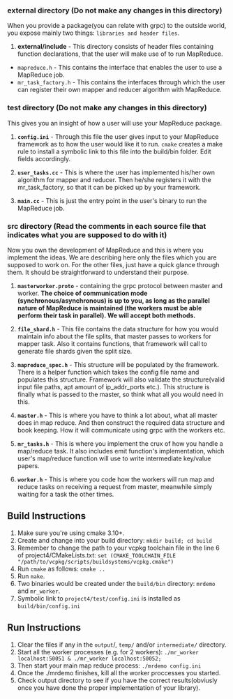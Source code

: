 ### external directory (Do not make any changes in this directory)
When you provide a package(you can relate with grpc) to the outside world, you expose mainly two things: `libraries and header files`.

1. **external/include** - This directory consists of header files containing function declarations, that the user will make use of to run MapReduce.
  - `mapreduce.h` - This contains the interface that enables the user to use a MapReduce job.
  - `mr_task_factory.h` - This contains the interfaces through which the user can register their own mapper and reducer algorithm with MapReduce.

### test directory (Do not make any changes in this directory)
This gives you an insight of how a user will use your MapReduce package.

1. **`config.ini`** - Through this file the user gives input to your MapReduce framework as to how the user would like it to run. `cmake` creates a make rule to install a symbolic link to this file into the build/bin folder. Edit fields accordingly.

2. **`user_tasks.cc`** - This is where the user has implemented his/her own algorithm for mapper and reducer. Then he/she registers it with the mr_task_factory, so that it can be picked up by your framework.

3. **`main.cc`** - This is just the entry point in the user's binary to run the MapReduce job.

### src directory (Read the comments in each source file that indicates what you are supposed to do with it)
Now you own the development of MapReduce and this is where you implement the ideas.
We are describing here only the files which you are supposed to work on. For the other files, just have a quick glance through them. It should be straightforward to understand their purpose.

1. **`masterworker.proto`** - containing the grpc protocol between master and worker. **The choice of communication mode (synchronous/asynchronous) is up to you, as long as the parallel nature of MapReduce is maintained (the workers must be able perform their task in parallel). We will accept both methods.**

2. **`file_shard.h`** - This file contains the data structure for how you would maintain info about the file splits, that master passes to workers for mapper task. Also it contains functions, that framework will call to generate file shards given the split size.

3. **`mapreduce_spec.h`** - This structure will be populated by the framework. There is a helper function which takes the config file name and populates this structure. Framework will also validate the structure(valid input file paths, apt amount of ip_addr_ports etc.). This structure is finally what is passed to the master, so think what all you would need in this.

4. **`master.h`** - This is where you have to think a lot about, what all master does in map reduce. And then construct the required data structure and book keeping. How it will communicate using grpc with the workers etc.

5. **`mr_tasks.h`** - This is where you implement the crux of how you handle a map/reduce task. It also includes emit function's implementation, which user's map/reduce function will use to write intermediate key/value papers.

6. **`worker.h`** - This is where you code how the workers will run map and reduce tasks on receiving a request from master, meanwhile simply waiting for a task the other times.

## Build Instructions
  1. Make sure you're using cmake 3.10+.
  2. Create and change into your build directory: `mkdir build; cd build`
  3. Remember to change the path to your vcpkg toolchain file in the line 6 of project4/CMakeLists.txt: `set (CMAKE_TOOLCHAIN_FILE "/path/to/vcpkg/scripts/buildsystems/vcpkg.cmake")`
  3. Run `cmake` as follows:   `cmake ..`
  4. Run `make`. 
  6. Two binaries would be created under the `build/bin` directory: `mrdemo` and `mr_worker`.
  7. Symbolic link to `project4/test/config.ini` is installed as `build/bin/config.ini`

## Run Instructions
  1. Clear the files if any in the `output`/, `temp/` and/or `intermediate/` directory.
  2. Start all the worker processes (e.g. for 2 workers): `./mr_worker localhost:50051 & ./mr_worker localhost:50052;`
  3. Then start your main map reduce process: `./mrdemo config.ini`
  4. Once the ./mrdemo finishes, kill all the worker proccesses you started.
  5. Check output directory to see if you have the correct results(obviusly once you have done the proper implementation of your library).
